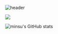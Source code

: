 
![header](https://capsule-render.vercel.app/api?type=rounded&color=timeGradient&text=Park%20Min%20Su%20GitHub%20👋&animation=twinkling&fontSize=40&fontAlignY=50&fontAlign=50&height=180)



<div>
  <img src="https://github-readme-stats.vercel.app/api/top-langs/?username=minsu11&layout=compact&bg_color=180,000000,&title_color=000000&text_color=000000"/> 
</div>

![minsu's GitHub stats](https://github-readme-stats.vercel.app/api?username=minsu11&include_all_commits=true&show_icons=true&theme=cobalt)

<footer>
  <div>
    
  </div>
</footer>

